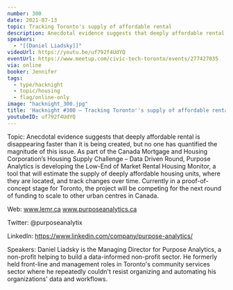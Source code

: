 ```yaml
---
number: 300
date: 2021-07-13
topic: Tracking Toronto's supply of affordable rental
description: Anecdotal evidence suggests that deeply affordable rental is disappearing faster than it is being created, but no one has quantified the magnitude of this issue. As part of the Canada Mortgage and Housing Corporation’s Housing Supply Challenge – Data Driven Round, Purpose Analytics is developing the Low-End of Market Rental Housing Monitor, a tool that will estimate the supply of deeply affordable housing units, where they are located, and track changes over time. Currently in a proof-of-concept stage for Toronto, the project will be competing for the next round of funding to scale to other urban centres in Canada.  www.lemr.ca  www.purposeanalytics.ca
speakers:
  - "[[Daniel Liadsky]]"
videoUrl: https://youtu.be/uf792f4UdYQ
eventUrl: https://www.meetup.com/civic-tech-toronto/events/277427035
via: online
booker: Jennifer
tags:
  - type/hacknight
  - topic/housing
  - flag/online-only
image: "hacknight_300.jpg"
title: 'Hacknight #300 – Tracking Toronto''s supply of affordable rental'
youtubeID: uf792f4UdYQ
---
```


Topic:
Anecdotal evidence suggests that deeply affordable rental is disappearing faster than it is being created, but no one has quantified the magnitude of this issue. As part of the Canada Mortgage and Housing Corporation’s Housing Supply Challenge – Data Driven Round, Purpose Analytics is developing the Low-End of Market Rental Housing Monitor, a tool that will estimate the supply of deeply affordable housing units, where they are located, and track changes over time. Currently in a proof-of-concept stage for Toronto, the project will be competing for the next round of funding to scale to other urban centres in Canada.

Web:
www.lemr.ca
www.purposeanalytics.ca

Twitter:
@purposeanalytix

LinkedIn:
https://www.linkedin.com/company/purpose-analytics/

Speakers:
Daniel Liadsky is the Managing Director for Purpose Analytics, a non-profit helping to build a data-informed non-profit sector. He formerly held front-line and management roles in Toronto's community services sector where he repeatedly couldn't resist organizing and automating his organizations' data and workflows.

